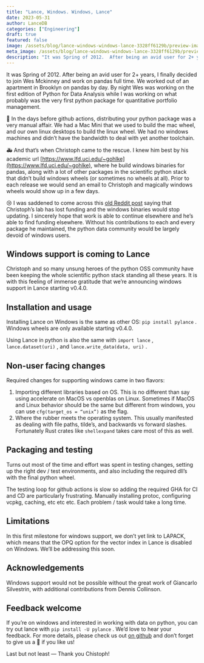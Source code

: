 ```yaml
---
title: "Lance, Windows. Windows, Lance"
date: 2023-05-31
author: LanceDB
categories: ["Engineering"]
draft: true
featured: false
image: /assets/blog/lance-windows-windows-lance-3328ff6129b/preview-image.png
meta_image: /assets/blog/lance-windows-windows-lance-3328ff6129b/preview-image.png
description: "It was Spring of 2012.  After being an avid user for 2+ years, I finally decided to join Wes Mckinney and work on pandas full time."
---
```


It was Spring of 2012. After being an avid user for 2+ years, I finally decided to join Wes Mckinney and work on pandas full time. We worked out of an apartment in Brooklyn on pandas by day. By night Wes was working on the first edition of Python for Data Analysis while I was working on what probably was the very first python package for quantitative portfolio management.

👷 In the days before github actions, distributing your python package was a very manual affair. We had a Mac Mini that we used to build the mac wheel, and our own linux desktops to build the linux wheel. We had no windows machines and didn’t have the bandwidth to deal with yet another toolchain.

🚑 And that’s when Christoph came to the rescue. I knew him best by his academic url [https://www.lfd.uci.edu/~gohlke](https://www.lfd.uci.edu/~gohlke), where he build windows binaries for pandas, along with a lot of other packages in the scientific python stack that didn’t build windows wheels (or sometimes no wheels at all). Prior to each release we would send an email to Christoph and magically windows wheels would show up in a few days.

😢 I was saddened to come across this [old Reddit post](https://www.reddit.com/r/Python/comments/vcaibq/christoph_gohlkes_windows_wheels_site_is_shutting/) saying that Christoph’s lab has lost funding and the windows binaries would stop updating. I sincerely hope that work is able to continue elsewhere and he’s able to find funding elsewhere. Without his contributions to each and every package he maintained, the python data community would be largely devoid of windows users.

## Windows support is coming to Lance

Christoph and so many unsung heroes of the python OSS community have been keeping the whole scientific python stack standing all these years. It is with this feeling of immense gratitude that we’re announcing windows support in Lance starting v0.4.0.

## Installation and usage

Installing Lance on Windows is the same as other OS: `pip install pylance` . Windows wheels are only available starting v0.4.0.

Using Lance in python is also the same with `import lance` , `lance.dataset(uri)` , and `lance.write_data(data, uri)` .

## Non-user facing changes

Required changes for supporting windows came in two flavors:

1. Importing different libraries based on OS. This is no different than say using accelerate on MacOS vs openblas on Linux. Sometimes if MacOS and Linux behavior should be the same but different from windows, you can use `cfg(target_os = “unix”)` as the flag.
2. Where the rubber meets the operating system. This usually manifested as dealing with file paths, tilde’s, and backwards vs forward slashes. Fortunately Rust crates like `shellexpand` takes care most of this as well.

## Packaging and testing

Turns out most of the time and effort was spent in testing changes, setting up the right dev / test environments, and also including the required dll’s with the final python wheel.

The testing loop for github actions is slow so adding the required GHA for CI and CD are particularly frustrating. Manually installing protoc, configuring vcpkg, caching, etc etc etc. Each problem / task would take a long time.

## Limitations

In this first milestone for windows support, we don’t yet link to LAPACK, which means that the OPQ option for the vector index in Lance is disabled on Windows. We’ll be addressing this soon.

## Acknowledgements

Windows support would not be possible without the great work of Giancarlo Silvestrin, with additional contributions from Dennis Collinson.

## Feedback welcome

If you’re on windows and interested in working with data on python, you can try out lance with `pip install -U pylance` . We’d love to hear your feedback. For more details, please check us out [on github](http://github.com/eto-ai/lance) and don’t forget to give us a 🌟 if you like us!

Last but not least — Thank you Chistoph!
